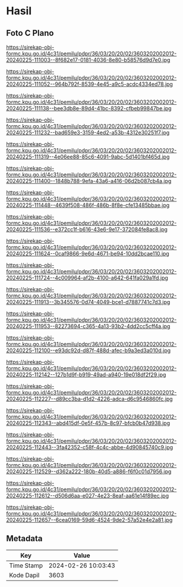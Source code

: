 # Hasil

## Foto C Plano

https://sirekap-obj-formc.kpu.go.id/4c31/pemilu/pdpr/36/03/20/20/02/3603202002012-20240225-111003--8f682e17-0181-4036-8e80-b58576d9d7e0.jpg

https://sirekap-obj-formc.kpu.go.id/4c31/pemilu/pdpr/36/03/20/20/02/3603202002012-20240225-111052--964b792f-8539-4e45-a9c5-acdc4334ed78.jpg

https://sirekap-obj-formc.kpu.go.id/4c31/pemilu/pdpr/36/03/20/20/02/3603202002012-20240225-111138--bee3db8e-89d4-41bc-8392-cfbeb99847be.jpg

https://sirekap-obj-formc.kpu.go.id/4c31/pemilu/pdpr/36/03/20/20/02/3603202002012-20240225-111232--bad659e3-3159-4ed2-a53b-4312e30251f7.jpg

https://sirekap-obj-formc.kpu.go.id/4c31/pemilu/pdpr/36/03/20/20/02/3603202002012-20240225-111319--4e06ee88-85c6-4091-9abc-5d1401bf465d.jpg

https://sirekap-obj-formc.kpu.go.id/4c31/pemilu/pdpr/36/03/20/20/02/3603202002012-20240225-111400--1848b788-9efa-43a6-a416-06d2b087cb4a.jpg

https://sirekap-obj-formc.kpu.go.id/4c31/pemilu/pdpr/36/03/20/20/02/3603202002012-20240225-111448--4639f508-486f-486b-8f8e-cfe13485bbae.jpg

https://sirekap-obj-formc.kpu.go.id/4c31/pemilu/pdpr/36/03/20/20/02/3603202002012-20240225-111536--e372cc1f-b616-43e6-9e17-372084fe8ac8.jpg

https://sirekap-obj-formc.kpu.go.id/4c31/pemilu/pdpr/36/03/20/20/02/3603202002012-20240225-111624--0caf9866-9e6d-4671-be94-10dd2bcae110.jpg

https://sirekap-obj-formc.kpu.go.id/4c31/pemilu/pdpr/36/03/20/20/02/3603202002012-20240225-111724--4c009964-af2b-4100-a642-641fa029a1fd.jpg

https://sirekap-obj-formc.kpu.go.id/4c31/pemilu/pdpr/36/03/20/20/02/3603202002012-20240225-111913--3b345576-0d74-4049-bce1-d7887741c7d3.jpg

https://sirekap-obj-formc.kpu.go.id/4c31/pemilu/pdpr/36/03/20/20/02/3603202002012-20240225-111953--82273694-c365-4a13-93b2-4dd2cc5cff4a.jpg

https://sirekap-obj-formc.kpu.go.id/4c31/pemilu/pdpr/36/03/20/20/02/3603202002012-20240225-112100--e93dc92d-d87f-488d-afec-b9a3ed3a010d.jpg

https://sirekap-obj-formc.kpu.go.id/4c31/pemilu/pdpr/36/03/20/20/02/3603202002012-20240225-112142--127b1d9f-b919-49ad-a940-19e018df2f29.jpg

https://sirekap-obj-formc.kpu.go.id/4c31/pemilu/pdpr/36/03/20/20/02/3603202002012-20240225-112227--d89cc3ba-d1d2-4226-adca-d6c9546860fc.jpg

https://sirekap-obj-formc.kpu.go.id/4c31/pemilu/pdpr/36/03/20/20/02/3603202002012-20240225-112343--abd415df-0e5f-457b-8c97-bfcb0b47d938.jpg

https://sirekap-obj-formc.kpu.go.id/4c31/pemilu/pdpr/36/03/20/20/02/3603202002012-20240225-112443--3fa42352-c58f-4c4c-abbe-4d90845740c9.jpg

https://sirekap-obj-formc.kpu.go.id/4c31/pemilu/pdpr/36/03/20/20/02/3603202002012-20240225-112529--d362a222-180b-40d5-a886-f6f0c01d7956.jpg

https://sirekap-obj-formc.kpu.go.id/4c31/pemilu/pdpr/36/03/20/20/02/3603202002012-20240225-112612--d506d6aa-e027-4e23-8eaf-aa61e14f89ec.jpg

https://sirekap-obj-formc.kpu.go.id/4c31/pemilu/pdpr/36/03/20/20/02/3603202002012-20240225-112657--6cea0169-59d6-4524-9de2-57a52e4e2a81.jpg


## Metadata

| Key        | Value               |
| ---------- | ------------------- |
| Time Stamp | 2024-02-26 10:03:43 |
| Kode Dapil | 3603                |



